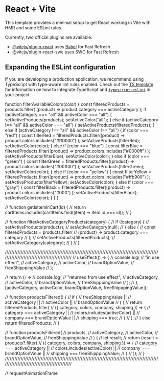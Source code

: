 # React + Vite

This template provides a minimal setup to get React working in Vite with HMR and some ESLint rules.

Currently, two official plugins are available:

- [@vitejs/plugin-react](https://github.com/vitejs/vite-plugin-react/blob/main/packages/plugin-react) uses [Babel](https://babeljs.io/) for Fast Refresh
- [@vitejs/plugin-react-swc](https://github.com/vitejs/vite-plugin-react/blob/main/packages/plugin-react-swc) uses [SWC](https://swc.rs/) for Fast Refresh

## Expanding the ESLint configuration

If you are developing a production application, we recommend using TypeScript with type-aware lint rules enabled. Check out the [TS template](https://github.com/vitejs/vite/tree/main/packages/create-vite/template-react-ts) for information on how to integrate TypeScript and [`typescript-eslint`](https://typescript-eslint.io) in your project.

function filterAvailableColors(color) {
const filteredProducts = products.filter(
(product) => product.category === activeCategory
);
if (activeCategory === "all" && activeColor === "all") {
setActiveProducts(products);
setActiveColor("all");
} else if (activeCategory !== "all" && activeColor === "all") {
setActiveProducts(filteredProducts);
} else if (activeCategory !== "all" && activeColor !== "all") {
if (color === "red") {
const filterRed = filteredProducts.filter((product) =>
product.colors.includes("#ff0000")
);
setActiveProducts(filterRed);
setActiveColor(color);
} else if (color === "blue") {
const filterBlue = filteredProducts.filter((product) =>
product.colors.includes("#0000ff")
);
setActiveProducts(filterBlue);
setActiveColor(color);
} else if (color === "green") {
const filterGreen = filteredProducts.filter((product) =>
product.colors.includes("#00ff00")
);
setActiveProducts(filterGreen);
setActiveColor(color);
} else if (color === "yellow") {
const filterYellow = filteredProducts.filter((product) =>
product.colors.includes("#ffb900")
);
setActiveProducts(filterYellow);
setActiveColor(color);
} else if (color === "gray") {
const filterBlack = filteredProducts.filter((product) =>
product.colors.includes("#000")
);
setActiveProducts(filterBlack);
setActiveColor(color);
}
}
}

// function getIsItemInCart(id) {
// return cartItems.includes(cartItems.find((item) => item.id === id));
// }

// function filterActiveCategoryProducts(category) {
// if (!category) {
// setActiveProducts(products);
// setActiveCategory(null);
// } else {
// const filteredProducts = products.filter(
// (product) => product.category === category
// );
// setActiveProducts(filteredProducts);
// setActiveCategory(category);
// }
// }

//////////////////////////////////////////////////////////////////////////////////////////////////////////////////////////////////////////////
// useEffect(() => {
// console.log(
// "in use effect",
// activeCategory,
// activeColor,
// brandOptionValue,
// freeShipppingValue
// );

// return () =>
// console.log(
// "returned from use effect",
// activeCategory,
// activeColor,
// brandOptionValue,
// freeShipppingValue
// );
// }, [activeCategory, activeColor, brandOptionValue, freeShipppingValue]);

// function productsFiltered() {
// if (
// freeShipppingValue ||
// activeCategory ||
// activeColor ||
// brandOptionValue
// ) {
// return filteredProducts.filter(
// ({ category, colors, company, shipping }) => {
// category === activeCategory ||
// colors.includes(activeColor) ||
// company === brandOptionValue ||
// shipping === true;
// }
// );
// } else return filteredProducts;
// }

// function productsFiltered(
// products,
// activeCategory,
// activeColor,
// brandOptionValue,
// freeShipppingValue
// ) {
// let result;
// return (result = products?.filter(
// ({ category, colors, company, shipping }) => {
// category === activeCategory ||
// colors.includes(activeColor) ||
// company === brandOptionValue ||
// shipping === freeShipppingValue;
// }
// ));
// }
//////////////////////////////////////////////////////////////////////////////////////////////////////////////////////////////////////////////

<!-- pogledaj u taiwind config dodati pink custom boju i okrenuti media query-->
<!-- koristiti tailwind design sistem kad god je moguce -->
<!-- home.jsx  -> index.jsx -->
<!-- home componenst -> components -->
<!-- reusable components - UI -->

// requestAnimationFrame
